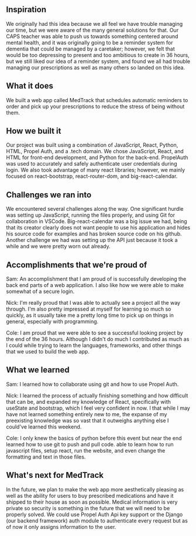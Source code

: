 ## Inspiration
We originally had this idea because we all feel we have trouble managing our time, but we were aware of the many general solutions  for that. Our CAPS teacher was able to push us towards something centered around mental health, and it was originally going to be a reminder system for dementia that could be managed by a caretaker; however, we felt that would be too depressing to present and too ambitious to create in 36 hours, but we still liked our idea of a reminder system, and found we all had trouble managing our prescriptions as well as many others so landed on this idea.  
## What it does
We built a web app called MedTrack that schedules automatic reminders to order and pick up your prescriptions to reduce the stress of being without them.
## How we built it
Our project was built using a combination of JavaScript, React, Python, HTML, Propel Auth, and a .tech domain. We chose JavaScript, React, and HTML for front-end development, and Python for the back-end. PropelAuth was used to accurately and safely authenticate user credentials during login. We also took advantage of many react libraries; however, we mainly focused on react-bootstrap, react-router-dom, and big-react-calendar.
## Challenges we ran into
We encountered several challenges along the way. One significant hurdle was setting up JavaScript, running the files properly, and using Git for collaboration in VSCode. Big-react-calendar was a big issue we had, being that its creator clearly does not want people to use his application and hides his source code for examples and has broken source code on his github. Another challenge we had was setting up the API just because it took a while and we were pretty worn out already.
## Accomplishments that we're proud of
Sam: An accomplishment that I am proud of is successfully developing the back end parts of a web application. I also like how we were able to make somewhat of a secure login.

Nick: I'm really proud that I was able to actually see a project all the way through. I'm also pretty impressed at myself for learning so much so quickly, as it usually take me a pretty long time to pick up on things in general, especially with programming.

Cole: I am proud that we were able to see a successful looking project by the end of the 36 hours. Although I didn't do much I contributed as much as I could while trying to learn the languages, frameworks, and other things that we used to build the web app.
## What we learned
Sam: I learned how to collaborate using git and how to use Propel Auth.

Nick: I learned the process of actually finishing something and how difficult that can be, and expanded my knowledge of React, specifically with useState and bootstrap, which I feel very confident in now. I that while I may have not learned something entirely new to me, the expanse of my preexisting knowledge was so vast that it outweighs anything else I could've learned this weekend. 

Cole: I only knew the basics of python before this event but near the end learned how to use git to push and pull code.  able to learn how to run javascript files, setup react, run the website, and even change the formatting and text in those files.
## What's next for MedTrack
In the future, we plan to make the web app more aesthetically pleasing as well as the ability for users to buy prescribed medications and have it shipped to their house as soon as possible. Medical information is very private so security is something in the future that we will need to be properly solved. We could use Propel Auth Api key support or the Django (our backend framework) auth module to authenticate every request but as of now it only assigns information to the user. 
